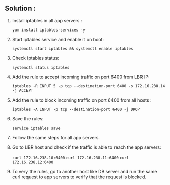 ## Solution :

1. Install iptables in all app servers :

	  `yum install iptables-services -y`


2. Start iptables service and enable it on boot:

	  `systemctl start iptables && systemctl enable iptables`


3. Check iptables status:

	  `systemctl status iptables`


4. Add the rule to accept incoming traffic on port 6400 from LBR IP:

   `iptables -R INPUT 5 -p tcp --destination-port 6400 -s 172.16.238.14 -j ACCEPT`


5. Add the rule to block incoming traffic on port 6400 from all hosts :

  	  `iptables -A INPUT -p tcp --destination-port 6400 -j DROP`

  6. Save the rules:

  	    `service iptables save`

7. Follow the same steps for all app servers.

8. Go to LBR host and check if the traffic is able to reach the app servers:

	`curl 172.16.238.10:6400`
	`curl 172.16.238.11:6400`
	`curl 172.16.238.12:6400`

  
9. To very the rules, go to another host like DB server and run the same curl request to app servers to verify that the request is blocked.